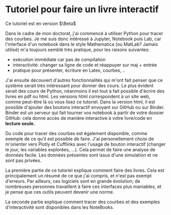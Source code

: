 # Tutoriel pour faire un livre interactif

Ce tutoriel est en version $\Beta$

Dans le cadre de mon doctorat, j'ai commencé à utiliser Python pour tracer des courbes. Je me suis donc intéressé à Jupyter, Notebook puis Lab, car l'interface d'un notebook dans le style Mathematica (ou MatLab? Jamais utilisé) m'a toujours semblé très pratique, pour les raisons suivantes:
* exécution immédiate car pas de compilation
* interactivité: changer sa ligne de code et réappuyer sur maj + entrée
* pratique pour présenter, écriture en Latex, courbes, ..

J'ai ensuite découvert d'autres fonctionnalités qui m'ont fait penser que ce système serait très intéressant pour donner des cours. Le plus évident serait des cours de Python, néanmoins il est tout à fait possible d'écrire des livres en pdf ou html. Les versions html correspondent à un site web, comme peut-être là où vous lisez ce tutoriel. Dans la version html, il est possible d'ajouter des boutons interactif envoyant sur GitHub ou sur Binder. Binder est un serveur qui fait tourner vos notebook à partir de votre dossier GitHub: cela donne accès de manière interactive à votre livre/code en **lecture seule.** 

Du code pour tracer des courbes est également disponible, comme exemple de ce qu'il est possible de faire. J'ai personellement choisi de m'orienter vers Plotly et Cufflinks avec l'usage de bouton interactif (changer le jour, les variables explorées, ...). Cela permet de faire une analyse de données facile. Les données présentes sont issus d'une simulation et ne sont pas privées. 

La première partie de ce tutoriel explique comment faire des livres. Cela est principalement un résumé de ce que j'ai compris, et n'est pas exempt d'erreurs. Par ailleurs, ces logiciels sont en grande évolution; de nombreuses personnes travaillent à faire ces interfaces plus maniables, et je pense que ces outils peuvent devenir une norme.

La seconde partie explique comment tracer des courbes et des exemples d'interactivité sont disponibles dans les NoteBooks. 
